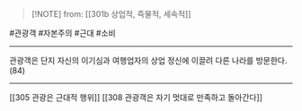  > [!NOTE] from: [[301b 상업적, 즉물적, 세속적]]

#관광객 #자본주의 #근대 #소비 

--- 
관광객은 단지 자신의 이기심과 여행업자의 상업 정신에 이끌려 다른 나라를 방문한다. (84)


--- 
[[305 관광은 근대적 행위]]
[[308 관광객은 자기 멋대로 만족하고 돌아간다]]
